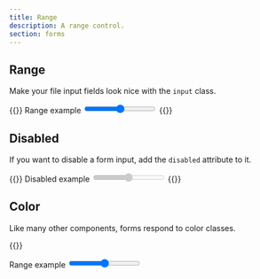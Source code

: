 ```yaml
---
title: Range
description: A range control.
section: forms
---
```


## Range
Make your file input fields look nice with the `input` class.

{{<example>}}
<label for="rangeInput" class="input-label">Range example</label>
<input type="range" class="input-range" id="rangeInput">
{{</example>}}

## Disabled
If you want to disable a form input, add the `disabled` attribute to it.

{{<example>}}
<label for="disabledRangeInput" class="input-label">Disabled example</label>
<input type="range" class="input-range" id="disabledRangeInput" disabled>
{{</example>}}

## Color
Like many other components, forms respond to color classes.

{{<example>}}
<form class="grid gap-3 pink">
  <label for="rangeInput" class="input-label">Range example</label>
  <input type="range" class="input-range" id="rangeInput">
</form>
